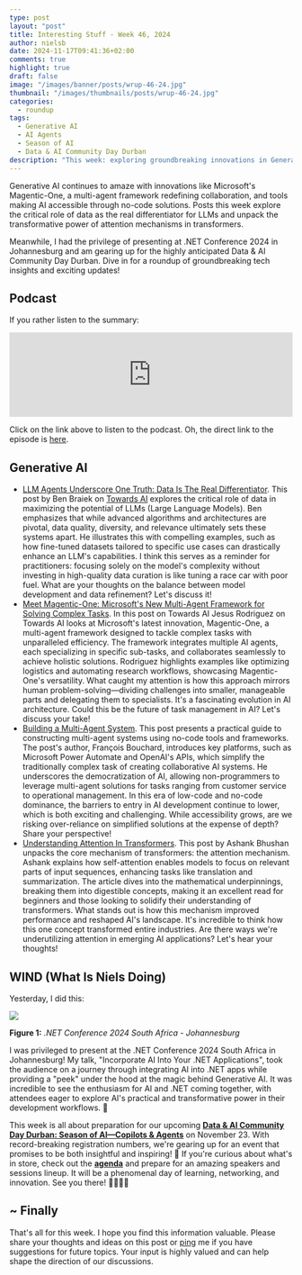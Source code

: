 ```yaml
---
type: post
layout: "post"
title: Interesting Stuff - Week 46, 2024
author: nielsb
date: 2024-11-17T09:41:36+02:00
comments: true
highlight: true
draft: false
image: "/images/banner/posts/wrup-46-24.jpg"
thumbnail: "/images/thumbnails/posts/wrup-46-24.jpg"
categories:
  - roundup
tags:
  - Generative AI
  - AI Agents
  - Season of AI
  - Data & AI Community Day Durban
description: "This week: exploring groundbreaking innovations in Generative AI, from Microsoft's Magentic-One multi-agent framework to the pivotal role of data in LLMs and the power of attention mechanisms in transformers. I also share highlights from my .NET Conference 2024 talk in Johannesburg and preparations for the upcoming Data & AI Community Day Durban. Dive in for tech insights and updates!"
---
```


Generative AI continues to amaze with innovations like Microsoft's Magentic-One, a multi-agent framework redefining collaboration, and tools making AI accessible through no-code solutions. Posts this week explore the critical role of data as the real differentiator for LLMs and unpack the transformative power of attention mechanisms in transformers. 

Meanwhile, I had the privilege of presenting at .NET Conference 2024 in Johannesburg and am gearing up for the highly anticipated Data & AI Community Day Durban. Dive in for a roundup of groundbreaking tech insights and exciting updates!

<!--more-->

## Podcast

If you rather listen to the summary:

<iframe title="Interesting Stuff - Week 46, 2024" allowtransparency="true" height="150" width="100%" style="border: none; min-width: min(100%, 430px);height:150px;" scrolling="no" data-name="pb-iframe-player" src="https://www.podbean.com/player-v2/?i=hws7m-17406fd-pb&from=pb6admin&share=1&download=1&rtl=0&fonts=Arial&skin=1&font-color=auto&logo_link=episode_page&btn-skin=7" loading="lazy"></iframe>

Click on the link above to listen to the podcast. Oh, the direct link to the episode is [here](https://nielsitberglund.podbean.com/e/interesting-stuff-week-46-2024/).

## Generative AI

* [LLM Agents Underscore One Truth: Data Is The Real Differentiator][1]. This post by Ben Braiek on [Towards AI][tai] explores the critical role of data in maximizing the potential of LLMs (Large Language Models). Ben emphasizes that while advanced algorithms and architectures are pivotal, data quality, diversity, and relevance ultimately sets these systems apart. He illustrates this with compelling examples, such as how fine-tuned datasets tailored to specific use cases can drastically enhance an LLM's capabilities. I think this serves as a reminder for practitioners: focusing solely on the model's complexity without investing in high-quality data curation is like tuning a race car with poor fuel. What are your thoughts on the balance between model development and data refinement? Let's discuss it!
* [Meet Magentic-One: Microsoft's New Multi-Agent Framework for Solving Complex Tasks][2]. In this post on Towards AI Jesus Rodriguez on Towards AI looks at Microsoft's latest innovation, Magentic-One, a multi-agent framework designed to tackle complex tasks with unparalleled efficiency. The framework integrates multiple AI agents, each specializing in specific sub-tasks, and collaborates seamlessly to achieve holistic solutions. Rodriguez highlights examples like optimizing logistics and automating research workflows, showcasing Magentic-One's versatility. What caught my attention is how this approach mirrors human problem-solving—dividing challenges into smaller, manageable parts and delegating them to specialists. It's a fascinating evolution in AI architecture. Could this be the future of task management in AI? Let's discuss your take!
* [Building a Multi-Agent System][3]. This post presents a practical guide to constructing multi-agent systems using no-code tools and frameworks. The post's author, François Bouchard, introduces key platforms, such as Microsoft Power Automate and OpenAI's APIs, which simplify the traditionally complex task of creating collaborative AI systems. He underscores the democratization of AI, allowing non-programmers to leverage multi-agent solutions for tasks ranging from customer service to operational management. In this era of low-code and no-code dominance, the barriers to entry in AI development continue to lower, which is both exciting and challenging. While accessibility grows, are we risking over-reliance on simplified solutions at the expense of depth? Share your perspective!
* [Understanding Attention In Transformers][4]. This post by Ashank Bhushan unpacks the core mechanism of transformers: the attention mechanism. Ashank explains how self-attention enables models to focus on relevant parts of input sequences, enhancing tasks like translation and summarization. The article dives into the mathematical underpinnings, breaking them into digestible concepts, making it an excellent read for beginners and those looking to solidify their understanding of transformers. What stands out is how this mechanism improved performance and reshaped AI's landscape. It's incredible to think how this one concept transformed entire industries. Are there ways we're underutilizing attention in emerging AI applications? Let's hear your thoughts!

## WIND (What Is Niels Doing)

Yesterday, I did this:

![](/images/posts/net-conf-jhb-24.jpg)

**Figure 1:** *.NET Conference 2024 South Africa - Johannesburg*

I was privileged to present at the .NET Conference 2024 South Africa in Johannesburg! My talk, "Incorporate AI Into Your .NET Applications", took the audience on a journey through integrating AI into .NET apps while providing a "peek" under the hood at the magic behind Generative AI. It was incredible to see the enthusiasm for AI and .NET coming together, with attendees eager to explore AI's practical and transformative power in their development workflows. 🚀

This week is all about preparation for our upcoming [**Data & AI Community Day Durban: Season of AI—Copilots & Agents**][5] on November 23. With record-breaking registration numbers, we're gearing up for an event that promises to be both insightful and inspiring! 🎉 If you're curious about what's in store, check out the [**agenda**][6] and prepare for an amazing speakers and sessions lineup. It will be a phenomenal day of learning, networking, and innovation. See you there! 👩‍💻👨‍💻

## ~ Finally

That's all for this week. I hope you find this information valuable. Please share your thoughts and ideas on this post or [ping][ma] me if you have suggestions for future topics. Your input is highly valued and can help shape the direction of our discussions.

[ma]: mailto:niels.it.berglund@gmail.com
[mp]: https://blog.acolyer.org
[iq]: https://www.infoq.com/
[ew]: http://sqlonice.com/
[re]: http://blog.revolutionanalytics.com
[sqsk]: https://www.sqlskills.com
[mdaveyblog]: https://mdavey.wordpress.com/
[charlblog]: https://charlla.com/

[jovpop]: https://twitter.com/JovanPop_MSFT
[bobw]: https://twitter.com/bobwardms
[revod]: https://twitter.com/revodavid
[lonny]: https://twitter.com/sqL_handLe
[ewtw]: https://twitter.com/sqlOnIce
[buckw]: https://twitter.com/BuckWoodyMSFT
[mattw]: https://twitter.com/matthewwarren
[murba]: https://twitter.com/muratdemirbas
[daveda]: https://twitter.com/davidthecoder
[adcol]: https://twitter.com/adriancolyer
[jesrod]: https://twitter.com/jrdothoughts
[tomaz]: https://twitter.com/tomaz_tsql
[dataart]: https://twitter.com/dataartisans
[luis]: https://twitter.com/luis_de_sousa
[benstop]: https://twitter.com/benstopford
[conflu]: https://twitter.com/confluentinc
[tylert]: https://twitter.com/tyler_treat
[andrewng]: https://twitter.com/AndrewYNg
[lawr]: https://twitter.com/bytezn
[jue]: https://twitter.com/b0rk
[yan]: https://twitter.com/theburningmonk
[danny]: https://twitter.com/g9yuayon
[rmoff]: https://www.linkedin.com/in/robinmoffatt/
[ryansw]: https://twitter.com/ryanswanstrom
[pabloc]: https://twitter.com/pabloc_ds
[mklep]: https://twitter.com/martinkl
[mdavey]: https://twitter.com/matt_davey
[jboner]: https://twitter.com/jboner
[joeduff]: https://twitter.com/funcOfJoe
[charl]: https://twitter.com/charllamprecht
[dbricks]: https://twitter.com/databricks
[adsit]: https://twitter.com/SitnikAdam
[vicky]: https://twitter.com/vickyharp
[dscentral]: https://twitter.com/DataScienceCtrl
[natemc]: https://twitter.com/natemcmaster
[ads]: https://twitter.com/azuredatastudio
[travw]: https://twitter.com/radtravis
[emilk]: https://twitter.com/IsTheArchitect
[netflx]: https://netflixtechblog.com/
[hubert]: https://www.linkedin.com/in/hkdulay/
[jserra]: https://www.linkedin.com/in/jamesserra/
[lemi]: https://www.linkedin.com/in/lemimasalu/
[michael]: https://www.linkedin.com/in/michaeladrianjohnson/
[tai]: https://towardsai.net/

[1]: https://pub.towardsai.net/llm-agents-underscore-one-truth-data-is-the-real-differentiator-2a9a0325c546?sk=v2%2F404bf22f-7013-4d0e-b4c8-c45be7e07c27
[2]: https://pub.towardsai.net/meet-magentic-one-microsofts-new-multi-agent-framework-for-solving-complex-tasks-5459c34e4261
[3]: https://pub.towardsai.net/building-a-multi-agent-system-97760689c66f?sk=v2%2F7d969eba-c998-4395-8288-d2a8416c670d
[4]: https://pub.towardsai.net/understanding-attention-in-transformers-d28879cccc2c
[5]: https://aimldatadurban.org/events/2024/season-of-ai-nov/
[6]: https://aimldatadurban.org/events/2024/season-of-ai-nov/#agenda


